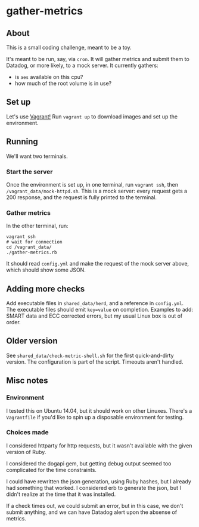 # gather-metrics
## About
This is a small coding challenge, meant to be a toy.

It's meant to be run, say, via `cron`.
It will gather metrics and submit them to Datadog, or more likely, to a mock server.
It currently gathers:
* is `aes` available on this cpu?
* how much of the root volume is in use?

## Set up
Let's use [Vagrant!](https://www.vagrantup.com/)
Run `vagrant up` to download images and set up the environment.

## Running
We'll want two terminals. 

### Start the server
Once the environment is set up, in one terminal, run `vagrant ssh`, then `/vagrant_data/mock-httpd.sh`.
This is a mock server: every request gets a 200 response, and the request is fully printed to the terminal.

### Gather metrics
In the other terminal, run:
```
vagrant ssh
# wait for connection
cd /vagrant_data/
./gather-metrics.rb
```

It should read `config.yml` and make the request of the mock server above, which should show some JSON.

## Adding more checks
Add executable files in `shared_data/herd`, and a reference in `config.yml`.
The executable files should emit `key=value` on completion.
Examples to add: SMART data and ECC corrected errors, but my usual Linux box is out of order.

## Older version
See `shared_data/check-metric-shell.sh` for the first quick-and-dirty version.
The configuration is part of the script.
Timeouts aren't handled.

## Misc notes
### Environment
I tested this on Ubuntu 14.04, but it should work on other Linuxes.
There's a `Vagrantfile` if you'd like to spin up a disposable environment for testing.

### Choices made
I considered httparty for http requests, but it wasn't available with the given version of Ruby.

I considered the dogapi gem, but getting debug output seemed too complicated for the time constraints.

I could have rewritten the json generation, using Ruby hashes, but I already had something that worked.
I considered erb to generate the json, but I didn't realize at the time that it was installed.

If a check times out, we could submit an error, but in this case, we don't submit anything, and we can have Datadog alert upon the absense of metrics.


